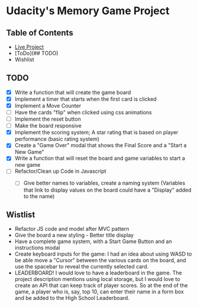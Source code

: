 # Udacity's Memory Game Project

## Table of Contents

* [Live Project](https://clockwerkz.github.io/jsMemoryGame/)
* [ToDo](## TODO)
* Wishlist



## TODO

- [x] Write a function that will create the game board
- [X] Implement a timer that starts when the first card is clicked
- [X] Implement a Move Counter
- [ ] Have the cards "flip" when clicked using css animations
- [ ] Implement the reset button 
- [ ] Make the board responsive
- [X] Implement the scoring system; A star rating that is based on player performance (basic rating system)
- [X] Create a "Game Over" modal that shows the Final Score and a "Start a New Game"
- [X] Write a function that will reset the board and game variables to start a new game
- [ ] Refactor/Clean up Code in Javascript
    - [ ] Give better names to variables, create a naming system (Variables that link to display values on the board could have a "Display" added to the name)


## Wistlist
- Refactor JS code and model after MVC pattern
- Give the board a new styling - Better title display
- Have a complete game system, with a Start Game Button and an instructions modal
- Create keyboard inputs for the game: I had an idea about using WASD to be able move a "Cursor" between the various cards on the board, and use the spacebar to reveal the currently selected card.
- LEADERBOARD! I would love to have a leaderboard in the game. The project description mentions using local storage, but I would love to create an API that can keep track of player scores. So at the end of the game, a player who is, say, top 10, can enter their name in a form box and be added to the High School Leaderboard.

